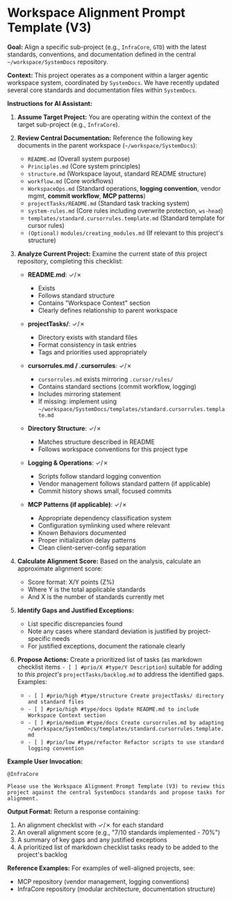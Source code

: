 # Workspace Alignment Prompt Template (V3)

**Goal:** Align a specific sub-project (e.g., `InfraCore`, `GTD`) with the latest standards, conventions, and documentation defined in the central `~/workspace/SystemDocs` repository.

**Context:**
This project operates as a component within a larger agentic workspace system, coordinated by `SystemDocs`. We have recently updated several core standards and documentation files within `SystemDocs`.

**Instructions for AI Assistant:**

1.  **Assume Target Project:** You are operating within the context of the target sub-project (e.g., `InfraCore`).

2.  **Review Central Documentation:** Reference the following key documents in the parent workspace (`~/workspace/SystemDocs`):
    *   `README.md` (Overall system purpose)
    *   `Principles.md` (Core system principles)
    *   `structure.md` (Workspace layout, standard README structure)
    *   `workflow.md` (Core workflows)
    *   `WorkspaceOps.md` (Standard operations, **logging convention**, vendor mgmt, **commit workflow**, **MCP patterns**)
    *   `projectTasks/README.md` (Standard task tracking system)
    *   `system-rules.md` (Core rules including overwrite protection, `ws-head`)
    *   `templates/standard.cursorrules.template.md` (Standard template for cursor rules)
    *   `(Optional)` `modules/creating_modules.md` (If relevant to this project's structure)

3.  **Analyze Current Project:** Examine the current state of *this* project repository, completing this checklist:
    *   **README.md**: ✓/✗
        - Exists
        - Follows standard structure
        - Contains "Workspace Context" section
        - Clearly defines relationship to parent workspace
    
    *   **projectTasks/**: ✓/✗
        - Directory exists with standard files
        - Format consistency in task entries
        - Tags and priorities used appropriately
    
    *   **cursorrules.md / .cursorrules**: ✓/✗ 
        - `cursorrules.md` exists mirroring `.cursor/rules/`
        - Contains standard sections (commit workflow, logging)
        - Includes mirroring statement
        - If missing: implement using `~/workspace/SystemDocs/templates/standard.cursorrules.template.md`
    
    *   **Directory Structure**: ✓/✗
        - Matches structure described in README
        - Follows workspace conventions for this project type
    
    *   **Logging & Operations**: ✓/✗
        - Scripts follow standard logging convention
        - Vendor management follows standard pattern (if applicable)
        - Commit history shows small, focused commits
    
    *   **MCP Patterns (if applicable)**: ✓/✗
        - Appropriate dependency classification system
        - Configuration symlinking used where relevant
        - Known Behaviors documented
        - Proper initialization delay patterns
        - Clean client-server-config separation

4.  **Calculate Alignment Score:** Based on the analysis, calculate an approximate alignment score:
    - Score format: X/Y points (Z%)
    - Where Y is the total applicable standards
    - And X is the number of standards currently met

5.  **Identify Gaps and Justified Exceptions:** 
    - List specific discrepancies found
    - Note any cases where standard deviation is justified by project-specific needs
    - For justified exceptions, document the rationale clearly

6.  **Propose Actions:** Create a prioritized list of tasks (as markdown checklist items `- [ ] #prio/X #type/Y Description`) suitable for adding to *this project's* `projectTasks/backlog.md` to address the identified gaps. Examples:
    *   `- [ ] #prio/high #type/structure Create projectTasks/ directory and standard files`
    *   `- [ ] #prio/high #type/docs Update README.md to include Workspace Context section`
    *   `- [ ] #prio/medium #type/docs Create cursorrules.md by adapting ~/workspace/SystemDocs/templates/standard.cursorrules.template.md`
    *   `- [ ] #prio/low #type/refactor Refactor scripts to use standard logging convention`

**Example User Invocation:**

```
@InfraCore

Please use the Workspace Alignment Prompt Template (V3) to review this project against the central SystemDocs standards and propose tasks for alignment.
```

**Output Format:**
Return a response containing:
1. An alignment checklist with ✓/✗ for each standard
2. An overall alignment score (e.g., "7/10 standards implemented - 70%")
3. A summary of key gaps and any justified exceptions
4. A prioritized list of markdown checklist tasks ready to be added to the project's backlog

**Reference Examples:**
For examples of well-aligned projects, see:
- MCP repository (vendor management, logging conventions)
- InfraCore repository (modular architecture, documentation structure) 